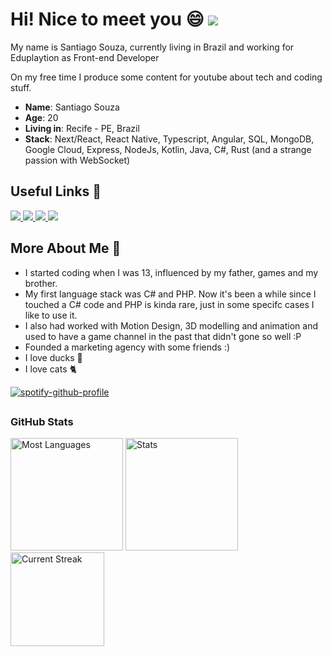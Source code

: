 # Hi! Nice to meet you 😄 ![](https://komarev.com/ghpvc/?username=makis-san&style=for-the-badge)

My name is Santiago Souza, currently living in Brazil and working for Eduplaytion as Front-end Developer

On my free time I produce some content for youtube about tech and coding stuff.

* **Name**: Santiago Souza
* **Age**: 20
* **Living in**: Recife - PE, Brazil
* **Stack**: Next/React, React Native, Typescript, Angular, SQL, MongoDB, Google Cloud, Express, NodeJs, Kotlin, Java, C#, Rust (and a strange passion with WebSocket)

## Useful Links 📍

<div>
    <a target='_blank' href="https://instagram.com/euosantiago">
        <img src="https://img.shields.io/badge/Instagram-E4405F?style=for-the-badge&logo=instagram&logoColor=white">
    </a>
   <a target='_blank' href="https://twitter.com/elpatino_">
        <img src="https://img.shields.io/badge/Twitter-1DA1F2?style=for-the-badge&logo=twitter&logoColor=white">
    </a>
    <a target='_blank' href="https://www.linkedin.com/in/santiago-souza-49778b1b2/">
        <img src="https://img.shields.io/badge/LinkedIn-0077B5?style=for-the-badge&logo=linkedin&logoColor=white">
    </a>
  <a target='_blank' href="https://linktr.ee/euosantiago_">
        <img src="https://img.shields.io/badge/linktree-1de9b6?style=for-the-badge&logo=linktree&logoColor=white">
    </a>
</div>

## More About Me 🦆

* I started coding when I was 13, influenced by my father, games and my brother.
* My first language stack was C# and PHP. Now it's been a while since I touched a C# code and PHP is kinda rare, just in some specifc cases I like to use it.
* I also had worked with Motion Design, 3D modelling and animation and used to have a game channel in the past that didn't gone so well :P
* Founded a marketing agency with some friends :)
* I love ducks 🦆
* I love cats 🐈

[![spotify-github-profile](https://spotify-github-profile.vercel.app/api/view?uid=rbdq2v4xivbcokhp2tcej8wvr&cover_image=true&theme=natemoo-re&bar_color=53b14f&bar_color_cover=false)](https://github.com/kittinan/spotify-github-profile)

## <h3 align="left">GitHub Stats</h3>
<div align="left">
  
  <img height="180em" src="https://github-readme-stats.vercel.app/api/top-langs/?username=makis-san&theme=chartreuse-dark&title_color=fff&text_color=fff&layout=compact&langs_count=7&hide_border=true" alt="Most Languages" />
  
  <img height="180em" src="https://github-readme-stats.vercel.app/api?username=makis-san&show_icons=true&theme=chartreuse-dark&title_color=fff&text_color=fff&hide_border=true&count_private=true" alt="Stats" />
  
  <img height="150em" src="http://github-readme-streak-stats.herokuapp.com?user=makis-san&theme=chartreuse-dark&hide_border=true&stroke=FFFFFF&ring=FFFFFF&fire=36BCF7&currStreakNum=F7F7F7&sideNums=F7F7F7&currStreakLabel=36BCF7&sideLabels=36BCF7&dates=FFFFFF)](https://git.io/streak-stats" alt="Current Streak" />
  
</div>
